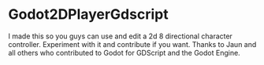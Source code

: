 # Godot2DPlayerGdscript
I made this so you guys can use and edit a 2d 8 directional character controller.
Experiment with it and contribute if you want.
Thanks to Jaun and all others who contributed to Godot for GDScript and the Godot Engine.
